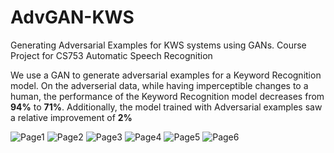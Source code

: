 # AdvGAN-KWS
Generating Adversarial Examples for KWS systems using GANs. Course Project for CS753 Automatic Speech Recognition

We use a GAN to generate adversarial examples for a Keyword Recognition model. On the adverserial data, while having imperceptible changes to a human, the performance of the Keyword Recognition model decreases from **94%** to **71%**. Additionally, the model trained with Adversarial examples saw a relative improvement of **2%**   

![Page1](docs/Report/CS753_Project_Report_page-0001.jpg)
![Page2](docs/Report/CS753_Project_Report_page-0002.jpg)
![Page3](docs/Report/CS753_Project_Report_page-0003.jpg)
![Page4](docs/Report/CS753_Project_Report_page-0004.jpg)
![Page5](docs/Report/CS753_Project_Report_page-0005.jpg)
![Page6](docs/Report/CS753_Project_Report_page-0006.jpg)
